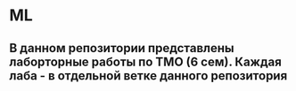 # ML
## В данном репозитории представлены лаборторные работы по ТМО (6 сем). Каждая лаба - в отдельной ветке данного репозитория
